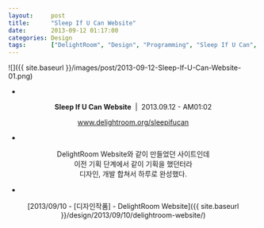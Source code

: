 ```yaml
---
layout: 	post
title:  	"Sleep If U Can Website"
date:   	2013-09-12 01:17:00
categories: Design
tags:		["DelightRoom", "Design", "Programming", "Sleep If U Can", "Web"]
---
```


![]({{ site.baseurl }}/images/post/2013-09-12-Sleep-If-U-Can-Website-01.png)

<center>

-

**Sleep If U Can Website**&nbsp;&nbsp;|&nbsp;&nbsp;2013.09.12 - AM01:02


www.delightroom.org/sleepifucan

-

DelightRoom Website와 같이 만들었던 사이트인데<br />
이전 기획 단계에서 같이 기획을 했던터라<br />
디자인, 개발 합쳐서 하루로 완성했다.<br />

-

[2013/09/10 - [디자인작품] - DelightRoom Website]({{ site.baseurl }}/design/2013/09/10/delightroom-website/)<br />
<br />

</center>